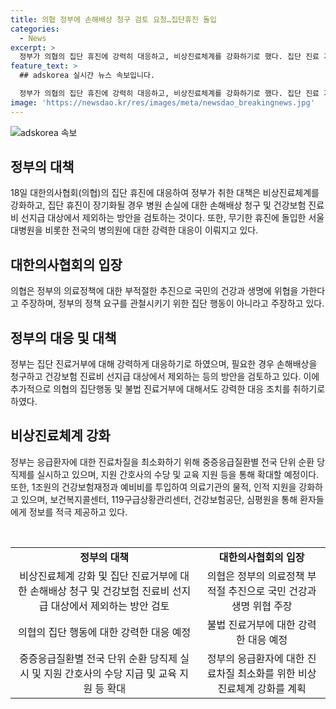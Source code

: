 ```yaml
---
title: 의협 정부에 손해배상 청구 검토 요청…집단휴진 돌입
categories:
  - News
excerpt: >
  정부가 의협의 집단 휴진에 강력히 대응하고, 비상진료체계를 강화하기로 했다. 집단 진료 거부시 손해배상을 요구하고 건강보험 진료비 선지급에서 제외하는 방침이다. 정부는 대화를 통해 문제를 해결하겠다고 밝혔으며, 의협은 정부의 의료정책에 대한 반대를 강하게 피력하고 있다. 진료 거부에 대해서는 강력한 법적 대응을 통해 환자 보호에 최선을 다하겠다고 말했다. 여기에 비상진료체계 강화와 관련된 다양한 조치를 취하고 있다.
feature_text: >
  ## adskorea 실시간 뉴스 속보입니다.

  정부가 의협의 집단 휴진에 강력히 대응하고, 비상진료체계를 강화하기로 했다. 집단 진료 거부시 손해배상을 요구하고 건강보험 진료비 선지급에서 제외하는 방침이다. 정부는 대화를 통해 문제를 해결하겠다고 밝혔으며, 의협은 정부의 의료정책에 대한 반대를 강하게 피력하고 있다. 진료 거부에 대해서는 강력한 법적 대응을 통해 환자 보호에 최선을 다하겠다고 말했다. 여기에 비상진료체계 강화와 관련된 다양한 조치를 취하고 있다.
image: 'https://newsdao.kr/res/images/meta/newsdao_breakingnews.jpg'
---
```


<p><img src="https://newsdao.kr/res/images/meta/newsdao_breakingnews.jpg" alt="adskorea 속보" /></p>

<h2 data-ke-size="size26">정부의 대책</h2>

<p data-ke-size="size16">18일 대한의사협회(의협)의 집단 휴진에 대응하여 정부가 취한 대책은 비상진료체계를 강화하고, 집단 휴진이 장기화될 경우 병원 손실에 대한 손해배상 청구 및 건강보험 진료비 선지급 대상에서 제외하는 방안을 검토하는 것이다. 또한, 무기한 휴진에 돌입한 서울대병원을 비롯한 전국의 병의원에 대한 강력한 대응이 이뤄지고 있다.</p>

<h2 data-ke-size="size26">대한의사협회의 입장</h2>

<p data-ke-size="size16">의협은 정부의 의료정책에 대한 부적절한 추진으로 국민의 건강과 생명에 위협을 가한다고 주장하며, 정부의 정책 요구를 관철시키기 위한 집단 행동이 아니라고 주장하고 있다.</p>

<h2 data-ke-size="size26">정부의 대응 및 대책</h2>

<p data-ke-size="size16">정부는 집단 진료거부에 대해 강력하게 대응하기로 하였으며, 필요한 경우 손해배상을 청구하고 건강보험 진료비 선지급 대상에서 제외하는 등의 방안을 검토하고 있다. 이에 추가적으로 의협의 집단행동 및 불법 진료거부에 대해서도 강력한 대응 조치를 취하기로 하였다.</p>

<h2 data-ke-size="size26">비상진료체계 강화</h2>

<p data-ke-size="size16">정부는 응급환자에 대한 진료차질을 최소화하기 위해 중증응급질환별 전국 단위 순환 당직제를 실시하고 있으며, 지원 간호사의 수당 및 교육 지원 등을 통해 확대할 예정이다. 또한, 1조원의 건강보험재정과 예비비를 투입하여 의료기관의 물적, 인적 지원을 강화하고 있으며, 보건복지콜센터, 119구급상황관리센터, 건강보험공단, 심평원을 통해 환자들에게 정보를 적극 제공하고 있다.</p>

<p data-ke-size="size16">&nbsp;</p>

<table>
<tbody>
<tr>
<td style="text-align: center; height: 17px;"><b>정부의 대책</b></td>
<td style="text-align: center; height: 17px;"><b>대한의사협회의 입장</b></td>
</tr>
<tr>
<td style="text-align: center; height: 17px;">비상진료체계 강화 및 집단 진료거부에 대한 손해배상 청구 및 건강보험 진료비 선지급 대상에서 제외하는 방안 검토</td>
<td style="text-align: center; height: 17px;">의협은 정부의 의료정책 부적절 추진으로 국민 건강과 생명 위협 주장</td>
</tr>
<tr>
<td style="text-align: center; height: 17px;">의협의 집단 행동에 대한 강력한 대응 예정</td>
<td style="text-align: center; height: 17px;">불법 진료거부에 대한 강력한 대응 예정</td>
</tr>
<tr>
<td style="text-align: center; height: 17px;">중증응급질환별 전국 단위 순환 당직제 실시 및 지원 간호사의 수당 지급 및 교육 지원 등 확대</td>
<td style="text-align: center; height: 17px;">정부의 응급환자에 대한 진료차질 최소화를 위한 비상진료체계 강화를 계획</td>
</tr>
</tbody>
</table>

